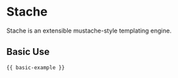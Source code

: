 
# Stache

Stache is an extensible mustache-style templating engine.

## Basic Use

```text
{{ basic-example }}
```

